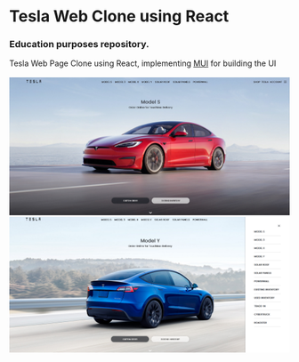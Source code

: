 # Tesla Web Clone using React
### Education purposes repository.
Tesla Web Page Clone using React, implementing [MUI](https://mui.com/) for building the UI
<br><br>
<img src="/public/preview1.png">
<img src="/public/preview2.png">
